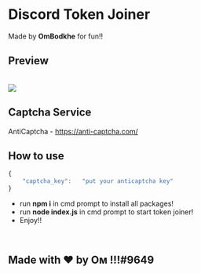 # Discord Token Joiner
Made by **OmBodkhe** for fun!!
<br>
## Preview
<br>
 <img src="/preview.gif"/>

<br>

## Captcha Service
AntiCaptcha - https://anti-captcha.com/
<br>


## How to use
```js
{
    "captcha_key":   "put your anticaptcha key" 
}
```

* run **npm i** in cmd prompt to install all packages!
* run **node index.js** in cmd prompt to start token joiner!
* Enjoy!!

<br>

## Made with ❤️ by Oᴍ !!!#9649
